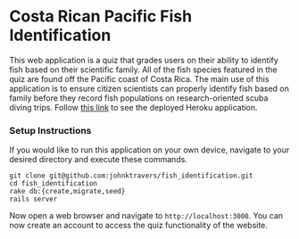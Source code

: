# Costa Rican Pacific Fish Identification

This web application is a quiz that grades users on their ability to identify fish based on their scientific family. All of the fish species featured in the quiz are found off the Pacific coast of Costa Rica. The main use of this application is to ensure citizen scientists can properly identify fish based on family before they record fish populations on research-oriented scuba diving trips. Follow [this link](https://fish-identification.herokuapp.com/) to see the deployed Heroku application.

### Setup Instructions

If you would like to run this application on your own device, navigate to your desired directory and execute these commands.

```
git clone git@github.com:johnktravers/fish_identification.git
cd fish_identification
rake db:{create,migrate,seed}
rails server
```

Now open a web browser and navigate to `http://localhost:3000`. You can now create an account to access the quiz functionality of the website.
